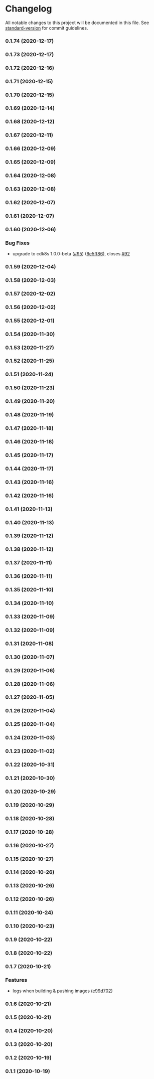 # Changelog

All notable changes to this project will be documented in this file. See [standard-version](https://github.com/conventional-changelog/standard-version) for commit guidelines.

### 0.1.74 (2020-12-17)

### 0.1.73 (2020-12-17)

### 0.1.72 (2020-12-16)

### 0.1.71 (2020-12-15)

### 0.1.70 (2020-12-15)

### 0.1.69 (2020-12-14)

### 0.1.68 (2020-12-12)

### 0.1.67 (2020-12-11)

### 0.1.66 (2020-12-09)

### 0.1.65 (2020-12-09)

### 0.1.64 (2020-12-08)

### 0.1.63 (2020-12-08)

### 0.1.62 (2020-12-07)

### 0.1.61 (2020-12-07)

### 0.1.60 (2020-12-06)


### Bug Fixes

* upgrade to cdk8s 1.0.0-beta ([#95](https://github.com/eladb/cdk8s-image/issues/95)) ([6e5ff86](https://github.com/eladb/cdk8s-image/commit/6e5ff86151145e706473e9cc19a57155621e8215)), closes [#92](https://github.com/eladb/cdk8s-image/issues/92)

### 0.1.59 (2020-12-04)

### 0.1.58 (2020-12-03)

### 0.1.57 (2020-12-02)

### 0.1.56 (2020-12-02)

### 0.1.55 (2020-12-01)

### 0.1.54 (2020-11-30)

### 0.1.53 (2020-11-27)

### 0.1.52 (2020-11-25)

### 0.1.51 (2020-11-24)

### 0.1.50 (2020-11-23)

### 0.1.49 (2020-11-20)

### 0.1.48 (2020-11-19)

### 0.1.47 (2020-11-18)

### 0.1.46 (2020-11-18)

### 0.1.45 (2020-11-17)

### 0.1.44 (2020-11-17)

### 0.1.43 (2020-11-16)

### 0.1.42 (2020-11-16)

### 0.1.41 (2020-11-13)

### 0.1.40 (2020-11-13)

### 0.1.39 (2020-11-12)

### 0.1.38 (2020-11-12)

### 0.1.37 (2020-11-11)

### 0.1.36 (2020-11-11)

### 0.1.35 (2020-11-10)

### 0.1.34 (2020-11-10)

### 0.1.33 (2020-11-09)

### 0.1.32 (2020-11-09)

### 0.1.31 (2020-11-08)

### 0.1.30 (2020-11-07)

### 0.1.29 (2020-11-06)

### 0.1.28 (2020-11-06)

### 0.1.27 (2020-11-05)

### 0.1.26 (2020-11-04)

### 0.1.25 (2020-11-04)

### 0.1.24 (2020-11-03)

### 0.1.23 (2020-11-02)

### 0.1.22 (2020-10-31)

### 0.1.21 (2020-10-30)

### 0.1.20 (2020-10-29)

### 0.1.19 (2020-10-29)

### 0.1.18 (2020-10-28)

### 0.1.17 (2020-10-28)

### 0.1.16 (2020-10-27)

### 0.1.15 (2020-10-27)

### 0.1.14 (2020-10-26)

### 0.1.13 (2020-10-26)

### 0.1.12 (2020-10-26)

### 0.1.11 (2020-10-24)

### 0.1.10 (2020-10-23)

### 0.1.9 (2020-10-22)

### 0.1.8 (2020-10-22)

### 0.1.7 (2020-10-21)


### Features

* logs when building & pushing images ([e99d702](https://github.com/eladb/cdk8s-image/commit/e99d702d704d936a252854cf8322d2fa97efbb66))

### 0.1.6 (2020-10-21)

### 0.1.5 (2020-10-21)

### 0.1.4 (2020-10-20)

### 0.1.3 (2020-10-20)

### 0.1.2 (2020-10-19)

### 0.1.1 (2020-10-19)
